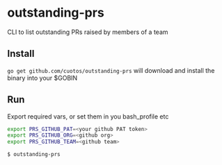 # outstanding-prs
CLI to list outstanding PRs raised by members of a team

## Install 

`go get github.com/cuotos/outstanding-prs` will download and install the binary into your $GOBIN

## Run

Export required vars, or set them in you bash_profile etc

```bash
export PRS_GITHUB_PAT=<your github PAT token> 
export PRS_GITHUB_ORG=<github org> 
export PRS_GITHUB_TEAM=<github team>

$ outstanding-prs
```